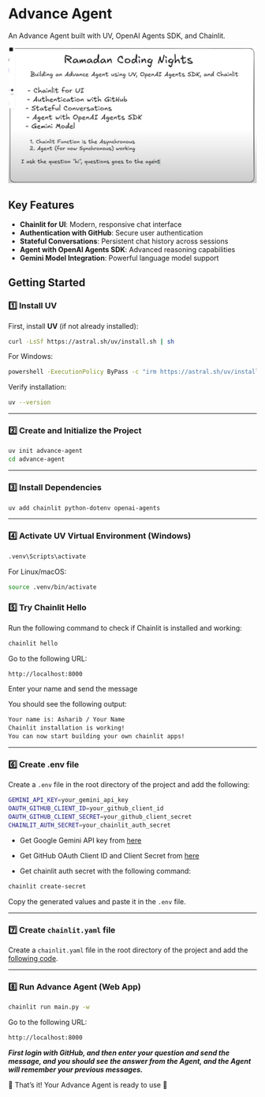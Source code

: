 # Advance Agent

An Advance Agent built with UV, OpenAI Agents SDK, and Chainlit.

![Advance Agent built with UV, OpenAI Agents SDK, and Chainlit](images/image.png)

## Key Features

- **Chainlit for UI**: Modern, responsive chat interface
- **Authentication with GitHub**: Secure user authentication
- **Stateful Conversations**: Persistent chat history across sessions
- **Agent with OpenAI Agents SDK**: Advanced reasoning capabilities
- **Gemini Model Integration**: Powerful language model support

## Getting Started

### 1️⃣ Install UV

First, install **UV** (if not already installed):

```sh
curl -LsSf https://astral.sh/uv/install.sh | sh
```

For Windows:

```sh
powershell -ExecutionPolicy ByPass -c "irm https://astral.sh/uv/install.ps1 | iex"
```

Verify installation:

```sh
uv --version
```

---

### 2️⃣ Create and Initialize the Project

```sh
uv init advance-agent
cd advance-agent
```

---

### 3️⃣ Install Dependencies

```sh
uv add chainlit python-dotenv openai-agents
```

---

### 4️⃣ Activate UV Virtual Environment (Windows)

```sh
.venv\Scripts\activate
```

For Linux/macOS:

```sh
source .venv/bin/activate
```

### 5️⃣ Try Chainlit Hello

Run the following command to check if Chainlit is installed and working:

```sh
chainlit hello
```

Go to the following URL:

```sh
http://localhost:8000
```

Enter your name and send the message

You should see the following output:

```sh
Your name is: Asharib / Your Name
Chainlit installation is working!
You can now start building your own chainlit apps!
```

---

### 6️⃣ Create .env file

Create a `.env` file in the root directory of the project and add the following:

```sh
GEMINI_API_KEY=your_gemini_api_key
OAUTH_GITHUB_CLIENT_ID=your_github_client_id
OAUTH_GITHUB_CLIENT_SECRET=your_github_client_secret
CHAINLIT_AUTH_SECRET=your_chainlit_auth_secret
```

- Get Google Gemini API key from [here](https://aistudio.google.com/app/apikey)

- Get GitHub OAuth Client ID and Client Secret from [here](https://github.com/settings/applications)

- Get chainlit auth secret with the following command:

```sh
chainlit create-secret
```

Copy the generated values and paste it in the `.env` file.

---

### 7️⃣ Create `chainlit.yaml` file

Create a `chainlit.yaml` file in the root directory of the project and add the [following code](https://github.com/AsharibAli/ramadan-coding-nights/blob/main/15_stateful_chatbot_authentication/chainlit.yaml).

---

### 8️⃣ Run Advance Agent (Web App)

```sh
chainlit run main.py -w
```

Go to the following URL:

```sh
http://localhost:8000
```

***First login with GitHub, and then enter your question and send the message, and you should see the answer from the Agent, and the Agent will remember your previous messages.***

🎉 That’s it! Your Advance Agent is ready to use 🚀
